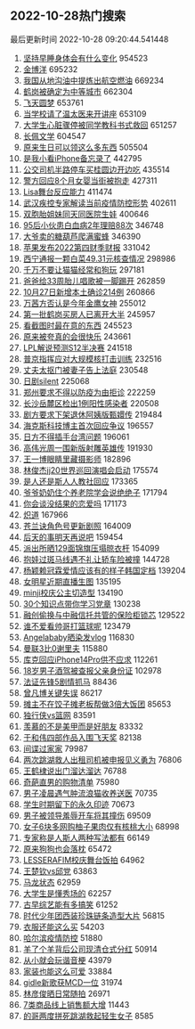 ## 2022-10-28热门搜索 
最后更新时间 2022-10-28 09:20:44.541448 
1. [坚持早睡身体会有什么变化](https://s.weibo.com/weibo?q=%23%E5%9D%9A%E6%8C%81%E6%97%A9%E7%9D%A1%E8%BA%AB%E4%BD%93%E4%BC%9A%E6%9C%89%E4%BB%80%E4%B9%88%E5%8F%98%E5%8C%96%23&t=31&band_rank=2&Refer=top) 954523
1. [金博洋](https://s.weibo.com/weibo?q=%E9%87%91%E5%8D%9A%E6%B4%8B&t=31&band_rank=1&Refer=top) 695232
1. [我国从地沟油中提炼出航空燃油](https://s.weibo.com/weibo?q=%23%E6%88%91%E5%9B%BD%E4%BB%8E%E5%9C%B0%E6%B2%9F%E6%B2%B9%E4%B8%AD%E6%8F%90%E7%82%BC%E5%87%BA%E8%88%AA%E7%A9%BA%E7%87%83%E6%B2%B9%23&t=31&band_rank=1&Refer=top) 669234
1. [鹤岗被确定为中等城市](https://s.weibo.com/weibo?q=%23%E9%B9%A4%E5%B2%97%E8%A2%AB%E7%A1%AE%E5%AE%9A%E4%B8%BA%E4%B8%AD%E7%AD%89%E5%9F%8E%E5%B8%82%23&t=31&band_rank=28&Refer=top) 662304
1. [飞天圆梦](https://s.weibo.com/weibo?q=%23%E9%A3%9E%E5%A4%A9%E5%9C%86%E6%A2%A6%23&t=31&band_rank=3&Refer=top) 653761
1. [当学校请了温太医来开讲座](https://s.weibo.com/weibo?q=%23%E5%BD%93%E5%AD%A6%E6%A0%A1%E8%AF%B7%E4%BA%86%E6%B8%A9%E5%A4%AA%E5%8C%BB%E6%9D%A5%E5%BC%80%E8%AE%B2%E5%BA%A7%23&t=31&band_rank=25&Refer=top) 653109
1. [大学生心脏骤停被同学教科书式救回](https://s.weibo.com/weibo?q=%23%E5%A4%A7%E5%AD%A6%E7%94%9F%E5%BF%83%E8%84%8F%E9%AA%A4%E5%81%9C%E8%A2%AB%E5%90%8C%E5%AD%A6%E6%95%99%E7%A7%91%E4%B9%A6%E5%BC%8F%E6%95%91%E5%9B%9E%23&t=31&band_rank=5&Refer=top) 651257
1. [长佩文学](https://s.weibo.com/weibo?q=%E9%95%BF%E4%BD%A9%E6%96%87%E5%AD%A6&t=31&band_rank=6&Refer=top) 604547
1. [原来生日可以领这么多东西](https://s.weibo.com/weibo?q=%23%E5%8E%9F%E6%9D%A5%E7%94%9F%E6%97%A5%E5%8F%AF%E4%BB%A5%E9%A2%86%E8%BF%99%E4%B9%88%E5%A4%9A%E4%B8%9C%E8%A5%BF%23&t=31&band_rank=5&Refer=top) 505504
1. [是我小看iPhone备忘录了](https://s.weibo.com/weibo?q=%23%E6%98%AF%E6%88%91%E5%B0%8F%E7%9C%8BiPhone%E5%A4%87%E5%BF%98%E5%BD%95%E4%BA%86%23&t=31&band_rank=4&Refer=top) 442795
1. [公交司机半路停车买桂圆边开边吃](https://s.weibo.com/weibo?q=%23%E5%85%AC%E4%BA%A4%E5%8F%B8%E6%9C%BA%E5%8D%8A%E8%B7%AF%E5%81%9C%E8%BD%A6%E4%B9%B0%E6%A1%82%E5%9C%86%E8%BE%B9%E5%BC%80%E8%BE%B9%E5%90%83%23&t=31&band_rank=10&Refer=top) 435514
1. [警方回应8个月女婴当街被抱走](https://s.weibo.com/weibo?q=%23%E8%AD%A6%E6%96%B9%E5%9B%9E%E5%BA%948%E4%B8%AA%E6%9C%88%E5%A5%B3%E5%A9%B4%E5%BD%93%E8%A1%97%E8%A2%AB%E6%8A%B1%E8%B5%B0%23&t=31&band_rank=11&Refer=top) 427311
1. [Lisa舞台反应能力](https://s.weibo.com/weibo?q=%23Lisa%E8%88%9E%E5%8F%B0%E5%8F%8D%E5%BA%94%E8%83%BD%E5%8A%9B%23&t=31&band_rank=12&Refer=top) 411474
1. [武汉疾控专家解读当前疫情防控形势](https://s.weibo.com/weibo?q=%23%E6%AD%A6%E6%B1%89%E7%96%BE%E6%8E%A7%E4%B8%93%E5%AE%B6%E8%A7%A3%E8%AF%BB%E5%BD%93%E5%89%8D%E7%96%AB%E6%83%85%E9%98%B2%E6%8E%A7%E5%BD%A2%E5%8A%BF%23&t=31&band_rank=13&Refer=top) 402611
1. [双胞胎姐妹同天同医院生娃](https://s.weibo.com/weibo?q=%23%E5%8F%8C%E8%83%9E%E8%83%8E%E5%A7%90%E5%A6%B9%E5%90%8C%E5%A4%A9%E5%90%8C%E5%8C%BB%E9%99%A2%E7%94%9F%E5%A8%83%23&t=31&band_rank=37&Refer=top) 400646
1. [95后小伙患白血病2年理赔88次](https://s.weibo.com/weibo?q=%2395%E5%90%8E%E5%B0%8F%E4%BC%99%E6%82%A3%E7%99%BD%E8%A1%80%E7%97%852%E5%B9%B4%E7%90%86%E8%B5%9488%E6%AC%A1%23&t=31&band_rank=24&Refer=top) 346748
1. [大爷卖的糖葫芦爬满蜜蜂](https://s.weibo.com/weibo?q=%23%E5%A4%A7%E7%88%B7%E5%8D%96%E7%9A%84%E7%B3%96%E8%91%AB%E8%8A%A6%E7%88%AC%E6%BB%A1%E8%9C%9C%E8%9C%82%23&t=31&band_rank=26&Refer=top) 346390
1. [苹果发布2022第四财季财报](https://s.weibo.com/weibo?q=%23%E8%8B%B9%E6%9E%9C%E5%8F%91%E5%B8%832022%E7%AC%AC%E5%9B%9B%E8%B4%A2%E5%AD%A3%E8%B4%A2%E6%8A%A5%23&t=31&band_rank=14&Refer=top) 331042
1. [西宁通报一颗白菜49.31元核查情况](https://s.weibo.com/weibo?q=%23%E8%A5%BF%E5%AE%81%E9%80%9A%E6%8A%A5%E4%B8%80%E9%A2%97%E7%99%BD%E8%8F%9C49.31%E5%85%83%E6%A0%B8%E6%9F%A5%E6%83%85%E5%86%B5%23&t=31&band_rank=21&Refer=top) 298986
1. [千万不要让猫猫经常和狗玩](https://s.weibo.com/weibo?q=%23%E5%8D%83%E4%B8%87%E4%B8%8D%E8%A6%81%E8%AE%A9%E7%8C%AB%E7%8C%AB%E7%BB%8F%E5%B8%B8%E5%92%8C%E7%8B%97%E7%8E%A9%23&t=31&band_rank=16&Refer=top) 297181
1. [爸爸给33周胎儿唱歌被一脚踢开](https://s.weibo.com/weibo?q=%23%E7%88%B8%E7%88%B8%E7%BB%9933%E5%91%A8%E8%83%8E%E5%84%BF%E5%94%B1%E6%AD%8C%E8%A2%AB%E4%B8%80%E8%84%9A%E8%B8%A2%E5%BC%80%23&t=31&band_rank=19&Refer=top) 262859
1. [10月27日新增本土确诊214例](https://s.weibo.com/weibo?q=%2310%E6%9C%8827%E6%97%A5%E6%96%B0%E5%A2%9E%E6%9C%AC%E5%9C%9F%E7%A1%AE%E8%AF%8A214%E4%BE%8B%23&t=31&band_rank=17&Refer=top) 260866
1. [万茜方否认是今年金鹰女神](https://s.weibo.com/weibo?q=%23%E4%B8%87%E8%8C%9C%E6%96%B9%E5%90%A6%E8%AE%A4%E6%98%AF%E4%BB%8A%E5%B9%B4%E9%87%91%E9%B9%B0%E5%A5%B3%E7%A5%9E%23&t=31&band_rank=6&Refer=top) 255012
1. [第一批鹤岗买房人已离开大半](https://s.weibo.com/weibo?q=%23%E7%AC%AC%E4%B8%80%E6%89%B9%E9%B9%A4%E5%B2%97%E4%B9%B0%E6%88%BF%E4%BA%BA%E5%B7%B2%E7%A6%BB%E5%BC%80%E5%A4%A7%E5%8D%8A%23&t=31&band_rank=7&Refer=top) 245957
1. [看截图时最在意的东西](https://s.weibo.com/weibo?q=%23%E7%9C%8B%E6%88%AA%E5%9B%BE%E6%97%B6%E6%9C%80%E5%9C%A8%E6%84%8F%E7%9A%84%E4%B8%9C%E8%A5%BF%23&t=31&band_rank=37&Refer=top) 245523
1. [原来被夸真的会很快乐](https://s.weibo.com/weibo?q=%23%E5%8E%9F%E6%9D%A5%E8%A2%AB%E5%A4%B8%E7%9C%9F%E7%9A%84%E4%BC%9A%E5%BE%88%E5%BF%AB%E4%B9%90%23&t=31&band_rank=8&Refer=top) 243661
1. [LPL解说预测S12半决赛](https://s.weibo.com/weibo?q=%23LPL%E8%A7%A3%E8%AF%B4%E9%A2%84%E6%B5%8BS12%E5%8D%8A%E5%86%B3%E8%B5%9B%23&t=31&band_rank=9&Refer=top) 241518
1. [普京指挥应对大规模核打击训练](https://s.weibo.com/weibo?q=%23%E6%99%AE%E4%BA%AC%E6%8C%87%E6%8C%A5%E5%BA%94%E5%AF%B9%E5%A4%A7%E8%A7%84%E6%A8%A1%E6%A0%B8%E6%89%93%E5%87%BB%E8%AE%AD%E7%BB%83%23&t=31&band_rank=49&Refer=top) 232516
1. [丈夫太抠门被妻子告上法庭](https://s.weibo.com/weibo?q=%23%E4%B8%88%E5%A4%AB%E5%A4%AA%E6%8A%A0%E9%97%A8%E8%A2%AB%E5%A6%BB%E5%AD%90%E5%91%8A%E4%B8%8A%E6%B3%95%E5%BA%AD%23&t=31&band_rank=13&Refer=top) 230548
1. [日剧silent](https://s.weibo.com/weibo?q=%E6%97%A5%E5%89%A7silent&t=31&band_rank=33&Refer=top) 225068
1. [郑州要求不得以防疫为由拒诊](https://s.weibo.com/weibo?q=%23%E9%83%91%E5%B7%9E%E8%A6%81%E6%B1%82%E4%B8%8D%E5%BE%97%E4%BB%A5%E9%98%B2%E7%96%AB%E4%B8%BA%E7%94%B1%E6%8B%92%E8%AF%8A%23&t=31&band_rank=10&Refer=top) 222259
1. [长沙岳麓区检出1例阳性感染者](https://s.weibo.com/weibo?q=%23%E9%95%BF%E6%B2%99%E5%B2%B3%E9%BA%93%E5%8C%BA%E6%A3%80%E5%87%BA1%E4%BE%8B%E9%98%B3%E6%80%A7%E6%84%9F%E6%9F%93%E8%80%85%23&t=31&band_rank=11&Refer=top) 220508
1. [剧方要求下架退休阿姨版甄嬛传](https://s.weibo.com/weibo?q=%23%E5%89%A7%E6%96%B9%E8%A6%81%E6%B1%82%E4%B8%8B%E6%9E%B6%E9%80%80%E4%BC%91%E9%98%BF%E5%A7%A8%E7%89%88%E7%94%84%E5%AC%9B%E4%BC%A0%23&t=31&band_rank=12&Refer=top) 219484
1. [海克斯科技博主首次回应争议](https://s.weibo.com/weibo?q=%23%E6%B5%B7%E5%85%8B%E6%96%AF%E7%A7%91%E6%8A%80%E5%8D%9A%E4%B8%BB%E9%A6%96%E6%AC%A1%E5%9B%9E%E5%BA%94%E4%BA%89%E8%AE%AE%23&t=31&band_rank=28&Refer=top) 196557
1. [日方不得插手台湾问题](https://s.weibo.com/weibo?q=%23%E6%97%A5%E6%96%B9%E4%B8%8D%E5%BE%97%E6%8F%92%E6%89%8B%E5%8F%B0%E6%B9%BE%E9%97%AE%E9%A2%98%23&t=31&band_rank=14&Refer=top) 196061
1. [高伟光周一围新版射雕英雄传](https://s.weibo.com/weibo?q=%23%E9%AB%98%E4%BC%9F%E5%85%89%E5%91%A8%E4%B8%80%E5%9B%B4%E6%96%B0%E7%89%88%E5%B0%84%E9%9B%95%E8%8B%B1%E9%9B%84%E4%BC%A0%23&t=31&band_rank=23&Refer=top) 191930
1. [王一博眼睛里藏摄影师](https://s.weibo.com/weibo?q=%23%E7%8E%8B%E4%B8%80%E5%8D%9A%E7%9C%BC%E7%9D%9B%E9%87%8C%E8%97%8F%E6%91%84%E5%BD%B1%E5%B8%88%23&t=31&band_rank=23&Refer=top) 182896
1. [林俊杰jj20世界巡回演唱会启动](https://s.weibo.com/weibo?q=%23%E6%9E%97%E4%BF%8A%E6%9D%B0jj20%E4%B8%96%E7%95%8C%E5%B7%A1%E5%9B%9E%E6%BC%94%E5%94%B1%E4%BC%9A%E5%90%AF%E5%8A%A8%23&t=31&band_rank=15&Refer=top) 175574
1. [是人还是斯人人教社回应](https://s.weibo.com/weibo?q=%23%E6%98%AF%E4%BA%BA%E8%BF%98%E6%98%AF%E6%96%AF%E4%BA%BA%E4%BA%BA%E6%95%99%E7%A4%BE%E5%9B%9E%E5%BA%94%23&t=31&band_rank=18&Refer=top) 173365
1. [爷爷奶奶住个养老院学会说绝绝子](https://s.weibo.com/weibo?q=%23%E7%88%B7%E7%88%B7%E5%A5%B6%E5%A5%B6%E4%BD%8F%E4%B8%AA%E5%85%BB%E8%80%81%E9%99%A2%E5%AD%A6%E4%BC%9A%E8%AF%B4%E7%BB%9D%E7%BB%9D%E5%AD%90%23&t=31&band_rank=28&Refer=top) 171794
1. [你会谈没结果的恋爱吗](https://s.weibo.com/weibo?q=%23%E4%BD%A0%E4%BC%9A%E8%B0%88%E6%B2%A1%E7%BB%93%E6%9E%9C%E7%9A%84%E6%81%8B%E7%88%B1%E5%90%97%23&t=31&band_rank=16&Refer=top) 171173
1. [炽道](https://s.weibo.com/weibo?q=%E7%82%BD%E9%81%93&t=31&band_rank=42&Refer=top) 167966
1. [苍兰诀角色号更新剧照](https://s.weibo.com/weibo?q=%23%E8%8B%8D%E5%85%B0%E8%AF%80%E8%A7%92%E8%89%B2%E5%8F%B7%E6%9B%B4%E6%96%B0%E5%89%A7%E7%85%A7%23&t=31&band_rank=29&Refer=top) 164009
1. [后天的事明天再说吧](https://s.weibo.com/weibo?q=%23%E5%90%8E%E5%A4%A9%E7%9A%84%E4%BA%8B%E6%98%8E%E5%A4%A9%E5%86%8D%E8%AF%B4%E5%90%A7%23&t=31&band_rank=17&Refer=top) 159454
1. [派出所晒129面锦旗压塌晾衣杆](https://s.weibo.com/weibo?q=%23%E6%B4%BE%E5%87%BA%E6%89%80%E6%99%92129%E9%9D%A2%E9%94%A6%E6%97%97%E5%8E%8B%E5%A1%8C%E6%99%BE%E8%A1%A3%E6%9D%86%23&t=31&band_rank=32&Refer=top) 154099
1. [抱娃过斑马线遇不礼让轿车险被撞](https://s.weibo.com/weibo?q=%23%E6%8A%B1%E5%A8%83%E8%BF%87%E6%96%91%E9%A9%AC%E7%BA%BF%E9%81%87%E4%B8%8D%E7%A4%BC%E8%AE%A9%E8%BD%BF%E8%BD%A6%E9%99%A9%E8%A2%AB%E6%92%9E%23&t=31&band_rank=42&Refer=top) 144728
1. [杨颖赖冠霖爱情应该有的样子韩国定档](https://s.weibo.com/weibo?q=%23%E6%9D%A8%E9%A2%96%E8%B5%96%E5%86%A0%E9%9C%96%E7%88%B1%E6%83%85%E5%BA%94%E8%AF%A5%E6%9C%89%E7%9A%84%E6%A0%B7%E5%AD%90%E9%9F%A9%E5%9B%BD%E5%AE%9A%E6%A1%A3%23&t=31&band_rank=33&Refer=top) 139204
1. [女明星近期直播生图](https://s.weibo.com/weibo?q=%23%E5%A5%B3%E6%98%8E%E6%98%9F%E8%BF%91%E6%9C%9F%E7%9B%B4%E6%92%AD%E7%94%9F%E5%9B%BE%23&t=31&band_rank=20&Refer=top) 135195
1. [minji校庆公主切造型](https://s.weibo.com/weibo?q=%23minji%E6%A0%A1%E5%BA%86%E5%85%AC%E4%B8%BB%E5%88%87%E9%80%A0%E5%9E%8B%23&t=31&band_rank=22&Refer=top) 134190
1. [30个知识点带你学习党章](https://s.weibo.com/weibo?q=%2330%E4%B8%AA%E7%9F%A5%E8%AF%86%E7%82%B9%E5%B8%A6%E4%BD%A0%E5%AD%A6%E4%B9%A0%E5%85%9A%E7%AB%A0%23&t=31&band_rank=34&Refer=top) 130238
1. [融创偷换与中融信托共管的保险柜锁芯](https://s.weibo.com/weibo?q=%23%E8%9E%8D%E5%88%9B%E5%81%B7%E6%8D%A2%E4%B8%8E%E4%B8%AD%E8%9E%8D%E4%BF%A1%E6%89%98%E5%85%B1%E7%AE%A1%E7%9A%84%E4%BF%9D%E9%99%A9%E6%9F%9C%E9%94%81%E8%8A%AF%23&t=31&band_rank=35&Refer=top) 129522
1. [谁不爱看帅哥打篮球呢](https://s.weibo.com/weibo?q=%23%E8%B0%81%E4%B8%8D%E7%88%B1%E7%9C%8B%E5%B8%85%E5%93%A5%E6%89%93%E7%AF%AE%E7%90%83%E5%91%A2%23&t=31&band_rank=25&Refer=top) 123479
1. [Angelababy晒染发vlog](https://s.weibo.com/weibo?q=%23Angelababy%E6%99%92%E6%9F%93%E5%8F%91vlog%23&t=31&band_rank=27&Refer=top) 116830
1. [曼联3比0谢里夫](https://s.weibo.com/weibo?q=%23%E6%9B%BC%E8%81%943%E6%AF%940%E8%B0%A2%E9%87%8C%E5%A4%AB%23&t=31&band_rank=23&Refer=top) 115880
1. [库克回应iPhone14Pro供不应求](https://s.weibo.com/weibo?q=%23%E5%BA%93%E5%85%8B%E5%9B%9E%E5%BA%94iPhone14Pro%E4%BE%9B%E4%B8%8D%E5%BA%94%E6%B1%82%23&t=31&band_rank=37&Refer=top) 112261
1. [18岁男子酒驾被查报父亲身份证](https://s.weibo.com/weibo?q=%2318%E5%B2%81%E7%94%B7%E5%AD%90%E9%85%92%E9%A9%BE%E8%A2%AB%E6%9F%A5%E6%8A%A5%E7%88%B6%E4%BA%B2%E8%BA%AB%E4%BB%BD%E8%AF%81%23&t=31&band_rank=29&Refer=top) 102978
1. [法证先锋5剧情抓马](https://s.weibo.com/weibo?q=%E6%B3%95%E8%AF%81%E5%85%88%E9%94%8B5%E5%89%A7%E6%83%85%E6%8A%93%E9%A9%AC&t=31&band_rank=32&Refer=top) 88436
1. [曾凡博关键失误](https://s.weibo.com/weibo?q=%23%E6%9B%BE%E5%87%A1%E5%8D%9A%E5%85%B3%E9%94%AE%E5%A4%B1%E8%AF%AF%23&t=31&band_rank=23&Refer=top) 86217
1. [摊主不在饺子摊老板帮做3倍大饭团](https://s.weibo.com/weibo?q=%23%E6%91%8A%E4%B8%BB%E4%B8%8D%E5%9C%A8%E9%A5%BA%E5%AD%90%E6%91%8A%E8%80%81%E6%9D%BF%E5%B8%AE%E5%81%9A3%E5%80%8D%E5%A4%A7%E9%A5%AD%E5%9B%A2%23&t=31&band_rank=47&Refer=top) 85653
1. [独行侠vs篮网](https://s.weibo.com/weibo?q=%23%E7%8B%AC%E8%A1%8C%E4%BE%A0vs%E7%AF%AE%E7%BD%91%23&t=31&band_rank=47&Refer=top) 83591
1. [羡慕的不是美甲而是好朋友](https://s.weibo.com/weibo?q=%23%E7%BE%A1%E6%85%95%E7%9A%84%E4%B8%8D%E6%98%AF%E7%BE%8E%E7%94%B2%E8%80%8C%E6%98%AF%E5%A5%BD%E6%9C%8B%E5%8F%8B%23&t=31&band_rank=30&Refer=top) 83332
1. [于和伟四部作品入围飞天奖](https://s.weibo.com/weibo?q=%23%E4%BA%8E%E5%92%8C%E4%BC%9F%E5%9B%9B%E9%83%A8%E4%BD%9C%E5%93%81%E5%85%A5%E5%9B%B4%E9%A3%9E%E5%A4%A9%E5%A5%96%23&t=31&band_rank=12&Refer=top) 82138
1. [间谍过家家](https://s.weibo.com/weibo?q=%E9%97%B4%E8%B0%8D%E8%BF%87%E5%AE%B6%E5%AE%B6&t=31&band_rank=50&Refer=top) 79987
1. [两次跳湖救人出租司机被申报见义勇为](https://s.weibo.com/weibo?q=%23%E4%B8%A4%E6%AC%A1%E8%B7%B3%E6%B9%96%E6%95%91%E4%BA%BA%E5%87%BA%E7%A7%9F%E5%8F%B8%E6%9C%BA%E8%A2%AB%E7%94%B3%E6%8A%A5%E8%A7%81%E4%B9%89%E5%8B%87%E4%B8%BA%23&t=31&band_rank=46&Refer=top) 76806
1. [王鹤棣说出门溜达溜达](https://s.weibo.com/weibo?q=%23%E7%8E%8B%E9%B9%A4%E6%A3%A3%E8%AF%B4%E5%87%BA%E9%97%A8%E6%BA%9C%E8%BE%BE%E6%BA%9C%E8%BE%BE%23&t=31&band_rank=31&Refer=top) 76788
1. [奇葩直男的购物清单](https://s.weibo.com/weibo?q=%23%E5%A5%87%E8%91%A9%E7%9B%B4%E7%94%B7%E7%9A%84%E8%B4%AD%E7%89%A9%E6%B8%85%E5%8D%95%23&t=31&band_rank=49&Refer=top) 75980
1. [男子凌晨遇气肿流浪猫收养送医](https://s.weibo.com/weibo?q=%23%E7%94%B7%E5%AD%90%E5%87%8C%E6%99%A8%E9%81%87%E6%B0%94%E8%82%BF%E6%B5%81%E6%B5%AA%E7%8C%AB%E6%94%B6%E5%85%BB%E9%80%81%E5%8C%BB%23&t=31&band_rank=45&Refer=top) 70735
1. [学生时期留下的永久印迹](https://s.weibo.com/weibo?q=%23%E5%AD%A6%E7%94%9F%E6%97%B6%E6%9C%9F%E7%95%99%E4%B8%8B%E7%9A%84%E6%B0%B8%E4%B9%85%E5%8D%B0%E8%BF%B9%23&t=31&band_rank=50&Refer=top) 70673
1. [男子被领导羞辱开车将其撞伤](https://s.weibo.com/weibo?q=%23%E7%94%B7%E5%AD%90%E8%A2%AB%E9%A2%86%E5%AF%BC%E7%BE%9E%E8%BE%B1%E5%BC%80%E8%BD%A6%E5%B0%86%E5%85%B6%E6%92%9E%E4%BC%A4%23&t=31&band_rank=35&Refer=top) 69509
1. [女子6块多网购柚子果肉仅有核桃大小](https://s.weibo.com/weibo?q=%23%E5%A5%B3%E5%AD%906%E5%9D%97%E5%A4%9A%E7%BD%91%E8%B4%AD%E6%9F%9A%E5%AD%90%E6%9E%9C%E8%82%89%E4%BB%85%E6%9C%89%E6%A0%B8%E6%A1%83%E5%A4%A7%E5%B0%8F%23&t=31&band_rank=34&Refer=top) 68998
1. [专家称是人斯人两种写法都有](https://s.weibo.com/weibo?q=%23%E4%B8%93%E5%AE%B6%E7%A7%B0%E6%98%AF%E4%BA%BA%E6%96%AF%E4%BA%BA%E4%B8%A4%E7%A7%8D%E5%86%99%E6%B3%95%E9%83%BD%E6%9C%89%23&t=31&band_rank=50&Refer=top) 66149
1. [原来狗狗也会落枕](https://s.weibo.com/weibo?q=%23%E5%8E%9F%E6%9D%A5%E7%8B%97%E7%8B%97%E4%B9%9F%E4%BC%9A%E8%90%BD%E6%9E%95%23&t=31&band_rank=36&Refer=top) 65472
1. [LESSERAFIM校庆舞台饭拍](https://s.weibo.com/weibo?q=%23LESSERAFIM%E6%A0%A1%E5%BA%86%E8%88%9E%E5%8F%B0%E9%A5%AD%E6%8B%8D%23&t=31&band_rank=37&Refer=top) 64962
1. [王楚钦vs邱党](https://s.weibo.com/weibo?q=%23%E7%8E%8B%E6%A5%9A%E9%92%A6vs%E9%82%B1%E5%85%9A%23&t=31&band_rank=38&Refer=top) 63863
1. [马龙状态](https://s.weibo.com/weibo?q=%23%E9%A9%AC%E9%BE%99%E7%8A%B6%E6%80%81%23&t=31&band_rank=39&Refer=top) 62959
1. [大学生是懂秀场的](https://s.weibo.com/weibo?q=%23%E5%A4%A7%E5%AD%A6%E7%94%9F%E6%98%AF%E6%87%82%E7%A7%80%E5%9C%BA%E7%9A%84%23&t=31&band_rank=40&Refer=top) 62257
1. [古早综艺能有多搞笑](https://s.weibo.com/weibo?q=%23%E5%8F%A4%E6%97%A9%E7%BB%BC%E8%89%BA%E8%83%BD%E6%9C%89%E5%A4%9A%E6%90%9E%E7%AC%91%23&t=31&band_rank=41&Refer=top) 61252
1. [时代少年团西装珍珠链条造型大片](https://s.weibo.com/weibo?q=%23%E6%97%B6%E4%BB%A3%E5%B0%91%E5%B9%B4%E5%9B%A2%E8%A5%BF%E8%A3%85%E7%8F%8D%E7%8F%A0%E9%93%BE%E6%9D%A1%E9%80%A0%E5%9E%8B%E5%A4%A7%E7%89%87%23&t=31&band_rank=43&Refer=top) 56815
1. [衣服还能这么买](https://s.weibo.com/weibo?q=%23%E8%A1%A3%E6%9C%8D%E8%BF%98%E8%83%BD%E8%BF%99%E4%B9%88%E4%B9%B0%23&t=31&band_rank=44&Refer=top) 54203
1. [哈尔滨疫情防控](https://s.weibo.com/weibo?q=%23%E5%93%88%E5%B0%94%E6%BB%A8%E7%96%AB%E6%83%85%E9%98%B2%E6%8E%A7%23&t=31&band_rank=46&Refer=top) 51880
1. [羊了个羊背后公司现清仓式分红](https://s.weibo.com/weibo?q=%23%E7%BE%8A%E4%BA%86%E4%B8%AA%E7%BE%8A%E8%83%8C%E5%90%8E%E5%85%AC%E5%8F%B8%E7%8E%B0%E6%B8%85%E4%BB%93%E5%BC%8F%E5%88%86%E7%BA%A2%23&t=31&band_rank=48&Refer=top) 50914
1. [从小就会玩谐音梗](https://s.weibo.com/weibo?q=%23%E4%BB%8E%E5%B0%8F%E5%B0%B1%E4%BC%9A%E7%8E%A9%E8%B0%90%E9%9F%B3%E6%A2%97%23&t=31&band_rank=49&Refer=top) 43979
1. [家装也能这么可爱](https://s.weibo.com/weibo?q=%23%E5%AE%B6%E8%A3%85%E4%B9%9F%E8%83%BD%E8%BF%99%E4%B9%88%E5%8F%AF%E7%88%B1%23&t=31&band_rank=20&Refer=top) 33884
1. [gidle新歌获MCD一位](https://s.weibo.com/weibo?q=%23gidle%E6%96%B0%E6%AD%8C%E8%8E%B7MCD%E4%B8%80%E4%BD%8D%23&t=31&band_rank=48&Refer=top) 31974
1. [林彦俊晒日常随拍](https://s.weibo.com/weibo?q=%23%E6%9E%97%E5%BD%A6%E4%BF%8A%E6%99%92%E6%97%A5%E5%B8%B8%E9%9A%8F%E6%8B%8D%23&t=31&band_rank=44&Refer=top) 26971
1. [7类商品线上销售额大增](https://s.weibo.com/weibo?q=%237%E7%B1%BB%E5%95%86%E5%93%81%E7%BA%BF%E4%B8%8A%E9%94%80%E5%94%AE%E9%A2%9D%E5%A4%A7%E5%A2%9E%23&t=31&band_rank=50&Refer=top) 11443
1. [的哥两度拼死跳湖救起轻生女子](https://s.weibo.com/weibo?q=%23%E7%9A%84%E5%93%A5%E4%B8%A4%E5%BA%A6%E6%8B%BC%E6%AD%BB%E8%B7%B3%E6%B9%96%E6%95%91%E8%B5%B7%E8%BD%BB%E7%94%9F%E5%A5%B3%E5%AD%90%23&t=31&band_rank=50&Refer=top) 8585
